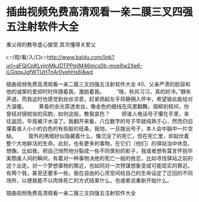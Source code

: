 # 插曲视频免费高清观看一亲二膜三叉四强五注射软件大全
重父母的教导虚心接受.其次懂得关爱父

👉/观/看/入/口👉http://www.baidu.com/link?url=aFQjCpKLyjmMkJDTPPmIM46mcs0b-moe8w2Xe6-iLGqpxJgfWTUHTnAr0yehHs6i&wd

插曲视频免费高清观看一亲二膜三叉四强五注射软件大全	40、父亲严肃的脸容和他的诚挚的爱却时时伴随着我，激励着我。
　　“哦，秋风习习，真的好冷。”静失声道。而我这时也感觉到丝丝凉意，赶紧扬起左手将静拥入怀中，希望彼此能给对方温暖。
　　黄昏的余光穿透发丝，像金色的细线在风里翻舞。烟柳别枝间，你曾经对镜梳妆的风韵，如何这般，教我哀伤？
　　把谁人电话号子攥在手里，来往返回，毕竟被汗水湿了。我翻开来看，八位数字的号子早就纯熟于心，然而仍旧攥着谁人小小的白色的有些脏的纸条，我怕，一旦拨出号子，本人会中脑中一片空缺。
　　窗外的黑暗好似隐藏着什么，像沉没了的死亡，但在死亡里，却起伏着整个大地鲜活的生命。此刻，也有更多的事物，在它们（他们）的驿站当中休息、想像。比如我，把自己悄然地分裂成一些不同类别的影子，我或者想有莫言怀抱华美颓废人间的瞬间，有着对一种事物决绝的死亡一般的依恋，比如寻找驿站之前的这个出走。对一个梦想事物的靠近，也如同对一次预谋想象变成可能现实的靠近。有两个我，甚至还要多一些，我在自由的心灵空间给自己的生命设定了迂回的不同场所，以便我能不以肉体死亡的方式结束什么，也或者说重新开始什么。

插曲视频免费高清观看一亲二膜三叉四强五注射软件大全
